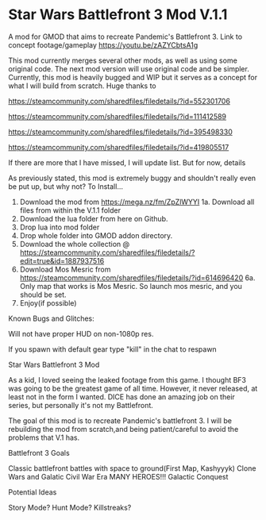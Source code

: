 # Star Wars Battlefront 3 Mod V.1.1
A mod for GMOD that aims to recreate Pandemic's Battlefront 3. Link to concept footage/gameplay https://youtu.be/zAZYCbtsA1g

This mod currently merges several other mods, as well as using some original code. The next mod version will use original code and be simpler.
Currently, this mod is heavily bugged and WIP but it serves as a concept for what I will build from scratch. Huge thanks to


  https://steamcommunity.com/sharedfiles/filedetails/?id=552301706
  
  
  https://steamcommunity.com/sharedfiles/filedetails/?id=111412589
  
  
  https://steamcommunity.com/sharedfiles/filedetails/?id=395498330
  
  
  https://steamcommunity.com/sharedfiles/filedetails/?id=419805517
  
  If there are more that I have missed, I will update list. But for now, details
  
As previously stated, this mod is extremely buggy and shouldn't really even be put up, but why not?
To Install...
1. Download the mod from https://mega.nz/fm/ZpZlWYYI
1a. Download all files from within the V.1.1 folder
2. Download the lua folder from here on Github.
3. Drop lua into mod folder
4. Drop whole folder into GMOD addon directory.
5. Download the whole collection @ https://steamcommunity.com/sharedfiles/filedetails/?edit=true&id=1887937516
6. Download Mos Mesric from https://steamcommunity.com/sharedfiles/filedetails/?id=614696420
6a. Only map that works is Mos Mesric. So launch mos mesric, and you should be set. 
7. Enjoy(if possible)

Known Bugs and Glitches:


  Will not have proper HUD on non-1080p res.
  
  
  If you spawn with default gear type "kill" in the chat to respawn
  
  

 
Star Wars Battlefront 3 Mod


As a kid, I loved seeing the leaked footage from this game. I thought BF3 was going to be the greatest game of all time.
However, it never released, at least not in the form I wanted. DICE has done an amazing job on their series, but personally
it's not my Battlefront. 

The goal of this mod is to recreate Pandemic's battlefront 3. I will be rebuilding the mod from scratch,and being patient/careful to avoid the problems that V.1
has. 

Battlefront 3 Goals


  Classic battlefront battles with space to ground(First Map, Kashyyyk)
  Clone Wars and Galatic Civil War Era
  MANY HEROES!!!
  Galactic Conquest
  
Potential Ideas


  Story Mode?
  Hunt Mode?
  Killstreaks?
  


  
  
